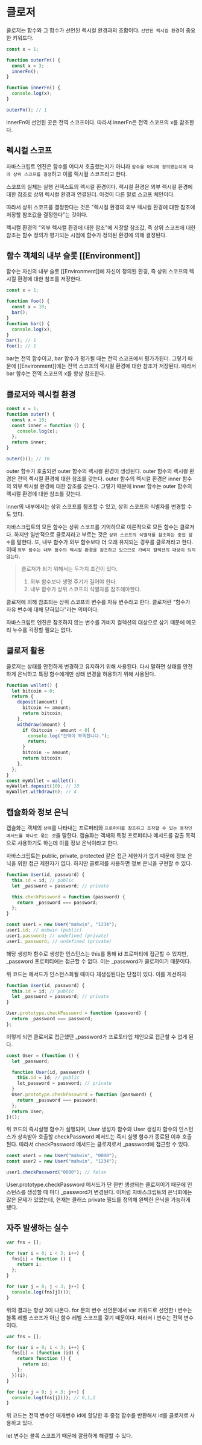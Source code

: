 # 클로저

클로저는 함수와 그 함수가 선언된 렉시컬 환경과의 조합이다.
`선언된 렉시컬 환경`이 중요한 키워드다.

```javascript
const x = 1;

function outerFn() {
  const x = 3;
  innerFn();
}

function innerFn() {
  console.log(x);
}

outerFn(); // 1
```

innerFn이 선언된 곳은 전역 스코프이다. 따라서 innerFn은 전역 스코프의 x를 참조한다.

## 렉시컬 스코프

자바스크립트 엔진은 함수를 어디서 호출했는지가 아니라 `함수를 어디에 정의했는지에 따라 상위 스코프를 결정`하고 이를 렉시컬 스코프라고 한다.

스코프의 실체는 실행 컨텍스트의 렉시컬 환경이다. 렉시컬 환경은 외부 렉시컬 환경에 대한 참조로 상위 렉시컬 환경과 연결된더. 이것이 다른 말로 스코프 체인이다.

따라서 상위 스코프를 결정한다는 것은 "렉시컬 환경의 외부 렉시컬 환경에 대한 참조에 저장할 참조값을 결정한다"는 것이다.

렉시컬 환경의 "외부 렉시컬 환경에 대한 참조"에 저장할 참조값, 즉 상위 스코프에 대한 참조는 함수 정의가 평가되는 시점에 함수가 정의된 환경에 의해 결정된다.

## 함수 객체의 내부 슬롯 [[Environment]]

함수는 자신의 내부 슬롯 [[Environment]]에 자신이 정의된 환경, 즉 상위 스코프의 렉시컬 환경에 대한 참조를 저장한다.

```javascript
const x = 1;

function foo() {
  const x = 10;
  bar();
}
function bar() {
  console.log(x);
}
bar(); // 1
foo(); // 1
```

bar는 전역 함수이고, bar 함수가 평가될 때는 전역 스코프에서 평가가된더. 그렇기 때문에 [[Environment]]에는 전역 스코프의 렉시컬 환경에 대한 참조가 저장된다. 따라서 bar 함수는 전역 스코프의 x를 항상 참조한다.

## 클로저와 렉시컬 환경

```javascript
const x = 1;
function outer() {
  const x = 10;
  const inner = function () {
    console.log(x);
  };
  return inner;
}

outer()(); // 10
```

outer 함수가 호출되면 outer 함수의 렉시컬 환경이 생성된다. outer 함수의 렉시컬 환경은 전역 렉시컬 환경에 대한 참조를 갖는다. outer 함수의 렉시컬 환경은 inner 함수의 외부 렉시컬 환경에 대한 참조를 갖는다. 그렇기 때문에 inner 함수는 outer 함수의 렉시컬 환경에 대한 참조를 갖는다.

inner의 내부에서는 상위 스코프를 참조할 수 있고, 상위 스코프의 식별자를 변경할 수도 있다.

자바스크립트의 모든 함수는 상위 스코프를 기억하므로 이론적으로 모든 함수는 클로저다. 하지만 일반적으로 클로저라고 부르는 것은 `상위 스코프의 식별자를 참조하는 중첩 함수`를 말한다. 또, 내부 함수가 외부 함수보다 더 오래 유지되는 경우를 클로저라고 한다. 이때 `외부 함수는 내부 함수의 렉시컬 환경을 참조하고 있으므로 가비지 컬렉션의 대상이 되지 않는다`.

> 클로저가 되기 위해서는 두가지 조건이 있다.
>
> 1. 외부 함수보다 생명 주기가 길어야 한다.
> 2. 내부 함수가 상위 스코프의 식별자를 참조해야한다.

클로저에 의해 참조되는 상위 스코프의 변수를 자유 변수라고 한다. 클로저란 "함수가 자유 변수에 대해 닫혀있다"라는 의미이다.

자바스크립트 엔진은 참조하지 않는 변수를 가비지 컬렉션의 대상으로 삼기 때문에 메모리 누수를 걱정할 필요는 없다.

## 클로저 활용

클로저는 상태를 안전하게 변경하고 유지하기 위해 사용된다. 다시 말하면 상태를 안전하게 은닉하고 특정 함수에게만 상태 변경을 허용하기 위해 사용된다.

```javascript
function wallet() {
  let bitcoin = 0;
  return {
    deposit(amount) {
      bitcoin += amount;
      return bitcoin;
    },
    withdraw(amount) {
      if (bitcoin - amount < 0) {
        console.log("잔액이 부족합니다.");
        return;
      }
      bitcoin -= amount;
      return bitcoin;
    },
  };
}
const myWallet = wallet();
myWallet.deposit(10); // 10
myWallet.withdraw(6); // 4
```

## 캡슐화와 정보 은닉

캡슐화는 객체의 `상태`를 나타내는 프로퍼티와 `프로퍼티를 참조하고 조작할 수 있는 동작인 메서드를 하나로 묶는 것`을 말한다. 캡슐화는 객체의 특정 프로퍼티나 메서드를 감출 목적으로 사용하기도 하는데 이를 정보 은닉이라고 한다.

자바스크립트는 public, private, protected 같은 접근 제한자가 없기 때문에 정보 은닉을 위한 접근 제한자가 없다. 하지만 클로저를 사용하면 정보 은닉을 구현할 수 있다.

```javascript
function User(id, password) {
  this.id = id; // public
  let _password = password; // private

  this.checkPassword = function (password) {
    return _password === password;
  };
}

const user1 = new User("mahwin", "1234");
user1.id; // mahwin (public)
user1.password; // undefined (private)
user1._password; // undefined (private)
```

해당 생성자 함수로 생성한 인스턴스는 this를 통해 id 프로퍼티에 접근할 수 있지만, \_password 프로퍼티에는 접근할 수 없다. 이는 \_password가 클로저이기 때문이다.

위 코드는 메서드가 인스턴스화될 때마다 재생성된다는 단점이 있다. 이를 개선하자

```javascript
function User(id, password) {
  this.id = id; // public
  let _password = password; // private
}

User.prototype.checkPassword = function (password) {
  return _password === password;
};
```

이렇게 되면 클로저로 접근했던 \_password가 프로토타입 체인으로 접근할 수 없게 된다.

```javascript
const User = (function () {
  let _password;

  function User(id, password) {
    this.id = id; // public
    let_password = password; // private
  }
  User.prototype.checkPassword = function (password) {
    return _password === password;
  };
  return User;
})();
```

위 코드의 즉시실행 함수가 실행되며, User 생성자 함수와 User 생성자 함수의 인스턴스가 상속받아 호출할 checkPassword 메서드는 즉시 실행 함수가 종료된 이후 호출된다. 따라서 checkPassword 메서드는 클로저로서 \_password에 접근할 수 있다.

```javascript
const user1 = new User("mahwin", "0000");
const user2 = new User("mahwin", "1234");

user1.checkPassword("0000"); // false
```

User.prototype.checkPassword 메서드가 단 한번 생성되는 클로저이기 때문에 인스턴스를 생성할 때 마다 \_password가 변경된다.
이처럼 자바스크립트의 은닉화에는 많은 문제가 있었는데,
현재는 클래스 private 필드를 정의해 완벽한 은닉을 가능하게 됐다.

## 자주 발생하는 실수

```javascript
var fns = [];

for (var i = 0; i < 3; i++) {
  fns[i] = function () {
    return i;
  };
}

for (var j = 0; j < 3; j++) {
  console.log(fns[j]());
}
```

위의 결과는 항상 3이 나온다. for 문의 변수 선언문에서 var 키워드로 선언한 i 변수는 블록 레벨 스코프가 아닌 함수 레벨 스코프를 갖기 때문이다. 따라서 i 변수는 전역 변수이다.

```javascript
var fns = [];

for (var i = 0; i < 3; i++) {
  fns[i] = (function (id) {
    return function () {
      return id;
    };
  })(i);
}

for (var j = 0; j < 3; j++) {
  console.log(fns[j]()); // 0,1,2
}
```

위 코드는 전역 변수인 매개변수 id에 할당한 후 중첩 함수를 반환해서 id를 클로저로 사용하고 있다.

let 변수는 블록 스코프기 때문에 깔끔하게 해결할 수 있다.
